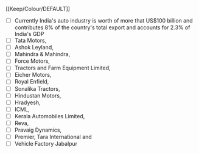 [[Keep/Colour/DEFAULT]] 

- [ ] Currently India's auto industry is worth of more that US$100 billion and contributes 8% of the country's total export and accounts for 2.3% of India's GDP
- [ ]  Tata Motors, 
- [ ] Ashok Leyland, 
- [ ] Mahindra & Mahindra, 
- [ ] Force Motors, 
- [ ] Tractors and Farm Equipment Limited, 
- [ ] Eicher Motors, 
- [ ] Royal Enfield, 
- [ ] Sonalika Tractors, 
- [ ] Hindustan Motors, 
- [ ] Hradyesh, 
- [ ] ICML, 
- [ ] Kerala Automobiles Limited, 
- [ ] Reva, 
- [ ] Pravaig Dynamics, 
- [ ] Premier, Tara International and 
- [ ] Vehicle Factory Jabalpur
